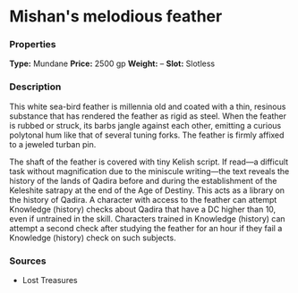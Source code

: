 ﻿---
Title: "Mishan's melodious feather"
Type: "Mundane"
Price: "2500 gp"
Weight: "–"
Slot: "Slotless"
Description: |
  "This white sea-bird feather is millennia old and coated with a thin, resinous substance that has rendered the feather as rigid as steel. When the feather is rubbed or struck, its barbs jangle against each other, emitting a curious polytonal hum like that of several tuning forks. The feather is firmly affixed to a jeweled turban pin.
  The shaft of the feather is covered with tiny Kelish script. If read—a difficult task without magnification due to the miniscule writing—the text reveals the history of the lands of Qadira before and during the establishment of the Keleshite satrapy at the end of the Age of Destiny. This acts as a library on the history of Qadira. A character with access to the feather can attempt Knowledge (history) checks about Qadira that have a DC higher than 10, even if untrained in the skill. Characters trained in Knowledge (history) can attempt a second check after studying the feather for an hour if they fail a Knowledge (history) check on such subjects."
Sources: "['Lost Treasures']"
---

# Mishan's melodious feather

### Properties

**Type:** Mundane **Price:** 2500 gp **Weight:** – **Slot:** Slotless

### Description

This white sea-bird feather is millennia old and coated with a thin, resinous substance that has rendered the feather as rigid as steel. When the feather is rubbed or struck, its barbs jangle against each other, emitting a curious polytonal hum like that of several tuning forks. The feather is firmly affixed to a jeweled turban pin.

The shaft of the feather is covered with tiny Kelish script. If read—a difficult task without magnification due to the miniscule writing—the text reveals the history of the lands of Qadira before and during the establishment of the Keleshite satrapy at the end of the Age of Destiny. This acts as a library on the history of Qadira. A character with access to the feather can attempt Knowledge (history) checks about Qadira that have a DC higher than 10, even if untrained in the skill. Characters trained in Knowledge (history) can attempt a second check after studying the feather for an hour if they fail a Knowledge (history) check on such subjects.

### Sources

* Lost Treasures